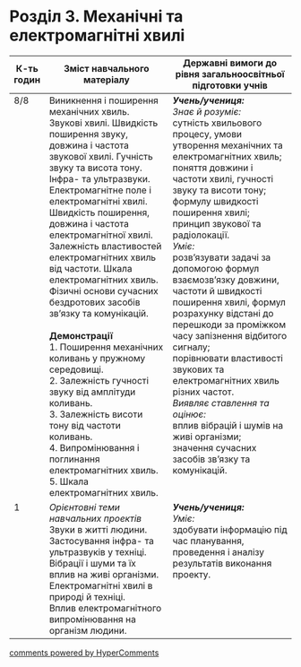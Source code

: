 <div id="hypercomments_widget" class="js-hypercomments-widget invisible"></div>

# Розділ 3. Механічні та електромагнітні хвилі

<table>
  <tr>
    <td width="10%" align="center"><b>К-ть годин</b></td>
    <td width="45%" align="center"><b>Зміст навчального матеріалу</b></td>
    <td width="45%" align="center"><b>Державні вимоги до рівня загальноосвітньої підготовки учнів</b></td>
  </tr>
<tbody>
  <tr>
<td width="10%" style="vertical-align:top !important;">8/8</td>
    <td width="45%" style="vertical-align:top !important;">
Виникнення і поширення механічних хвиль. Звукові хвилі. Швидкість поширення звуку, довжина і частота звукової хвилі. Гучність звуку та висота тону. <br>
Інфра- та ультразвуки. <br>
Електромагнітне поле і електромагнітні хвилі. Швидкість поширення, довжина і частота електромагнітної хвилі. <br>
Залежність властивостей електромагнітних хвиль від частоти. Шкала електромагнітних хвиль. <br>
Фізичні основи сучасних бездротових засобів зв’язку та комунікацій. <br>
<br>
<b>Демонстрації</b><br>
1.  Поширення механічних коливань у пружному середовищі.<br>
2.  Залежність гучності звуку від амплітуди коливань.<br>
3.   Залежність висоти тону від частоти коливань.<br>
4.  Випромінювання і поглинання електромагнітних хвиль.<br>
5.  Шкала електромагнітних хвиль.
</td>
    <td width="45%" style="vertical-align:top !important;">
<i><b>Учень/учениця:</b></i><br>
<i>Знає й розуміє:</i> <br>
сутність хвильового процесу, умови утворення механічних та електромагнітних хвиль; <br>
поняття   довжини і частоти хвилі, гучності звуку та висоти тону; формулу    швидкості поширення хвилі; <br>
принцип звукової та радіолокації.<br>
<i>Уміє: </i><br>
 розв’язувати задачі за допомогою формул взаємозв’язку довжини, частоти й швидкості поширення хвилі, формул розрахунку відстані до перешкоди за проміжком часу запізнення відбитого сигналу; <br>
 порівнювати властивості звукових та електромагнітних хвиль різних частот.<br>
<i>Виявляє ставлення та   оцінює:</i> <br>
вплив вібрацій і шумів на живі організми; <br>
значення сучасних засобів зв’язку та комунікацій.
</td>
  </tr>
  <tr>
<td width="10%" style="vertical-align:top !important;">1</td>
    <td width="45%" style="vertical-align:top !important;">
<i>Орієнтовні теми навчальних проектів</i><br>
Звуки в житті людини. Застосування інфра- та ультразвуків у техніці. <br>
Вібрації і шуми та їх вплив на живі організми.<br>
Електромагнітні хвилі в природі й техніці.<br>
Вплив електромагнітного випромінювання на організм людини.
</td>
    <td width="45%" style="vertical-align:top !important;">
<i><b>Учень/учениця:</b></i><br>
<i>Уміє: </i><br>
здобувати інформацію під час планування, проведення і аналізу результатів виконання проекту.
  </tr>  
</tbody>
</table>

<div class="js-hypercomments-container">
<a href="http://hypercomments.com" class="hc-link" title="comments widget">comments powered by HyperComments</a>
</div>